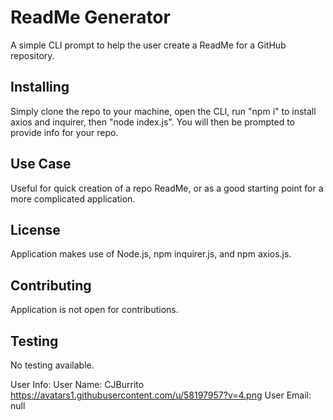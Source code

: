 
# ReadMe Generator
A simple CLI prompt to help the user create a ReadMe for a GitHub repository.
## Installing
Simply clone the repo to your machine, open the CLI, run "npm i" to install axios and inquirer, then "node index.js". You will then be prompted to provide info for your repo.
## Use Case
Useful for quick creation of a repo ReadMe, or as a good starting point for a more complicated application.
## License
Application makes use of Node.js, npm inquirer.js, and npm axios.js.
## Contributing
Application is not open for contributions.
## Testing
No testing available.

User Info: 
User Name: CJBurrito
https://avatars1.githubusercontent.com/u/58197957?v=4.png
User Email: null
